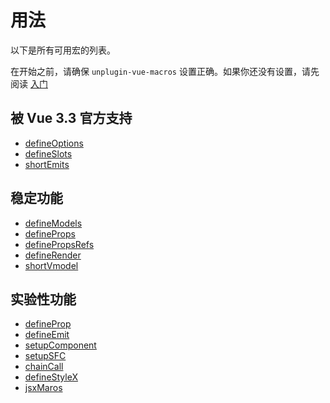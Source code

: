 # 用法

以下是所有可用宏的列表。

在开始之前，请确保 `unplugin-vue-macros` 设置正确。如果你还没有设置，请先阅读 [入门](../guide/getting-started.md)

## 被 Vue 3.3 官方支持

- [defineOptions](./define-options.md)
- [defineSlots](./define-slots.md)
- [shortEmits](./short-emits.md)

## 稳定功能

- [defineModels](./define-models.md)
- [defineProps](./define-props.md)
- [definePropsRefs](./define-props-refs.md)
- [defineRender](./define-render.md)
- [shortVmodel](./short-vmodel.md)

## 实验性功能

- [defineProp](./define-prop.md)
- [defineEmit](./define-emit.md)
- [setupComponent](./setup-component.md)
- [setupSFC](./setup-sfc.md)
- [chainCall](./chain-call.md)
- [defineStyleX](./define-stylex.md)
- [jsxMaros](./jsx-macros.md)
